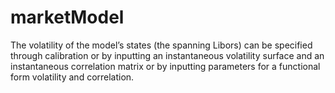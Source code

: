 # marketModel
The volatility of the model’s states (the spanning Libors) can be specified through calibration or by inputting an instantaneous volatility surface and an instantaneous correlation matrix or by inputting parameters for a functional form volatility and correlation.
